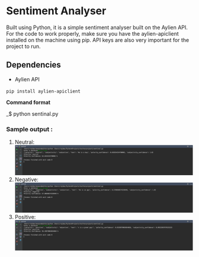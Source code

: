 # Sentiment Analyser

Built using Python, it is a simple sentiment analyser built on the Aylien API. For the code to work properly, make sure you have the aylien-apiclient installed on the machine using pip. API keys are also very important for the project to run.

 ## Dependencies
  * Aylien API
  
`pip install aylien-apiclient`


 **Command format** 
 
 _$ python sentinal.py 
 
 
 ### Sample output :
 1. Neutral:
 ![](demo1.png)
 2. Negative:
 ![](demo2.png)
 3. Positive:
![](demo3.png)
